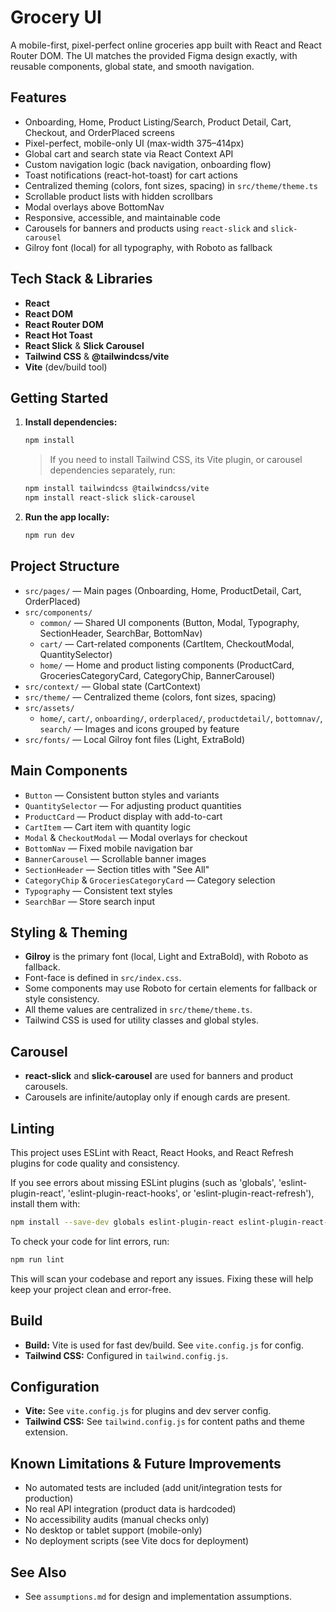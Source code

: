 #  Grocery UI

A mobile-first, pixel-perfect online groceries app built with React and React Router DOM. The UI matches the provided Figma design exactly, with reusable components, global state, and smooth navigation.

## Features
- Onboarding, Home, Product Listing/Search, Product Detail, Cart, Checkout, and OrderPlaced screens
- Pixel-perfect, mobile-only UI (max-width 375–414px)
- Global cart and search state via React Context API
- Custom navigation logic (back navigation, onboarding flow)
- Toast notifications (react-hot-toast) for cart actions
- Centralized theming (colors, font sizes, spacing) in `src/theme/theme.ts`
- Scrollable product lists with hidden scrollbars
- Modal overlays above BottomNav
- Responsive, accessible, and maintainable code
- Carousels for banners and products using `react-slick` and `slick-carousel`
- Gilroy font (local) for all typography, with Roboto as fallback

## Tech Stack & Libraries
- **React**
- **React DOM**
- **React Router DOM**
- **React Hot Toast**
- **React Slick** & **Slick Carousel**
- **Tailwind CSS** & **@tailwindcss/vite**
- **Vite** (dev/build tool)

## Getting Started
1. **Install dependencies:**
   ```bash
   npm install
   ```
   > If you need to install Tailwind CSS, its Vite plugin, or carousel dependencies separately, run:
   ```bash
   npm install tailwindcss @tailwindcss/vite
   npm install react-slick slick-carousel
   ```
2. **Run the app locally:**
   ```bash
   npm run dev
   ```

## Project Structure
- `src/pages/` — Main pages (Onboarding, Home, ProductDetail, Cart, OrderPlaced)
- `src/components/`
  - `common/` — Shared UI components (Button, Modal, Typography, SectionHeader, SearchBar, BottomNav)
  - `cart/` — Cart-related components (CartItem, CheckoutModal, QuantitySelector)
  - `home/` — Home and product listing components (ProductCard, GroceriesCategoryCard, CategoryChip, BannerCarousel)
- `src/context/` — Global state (CartContext)
- `src/theme/` — Centralized theme (colors, font sizes, spacing)
- `src/assets/`
  - `home/`, `cart/`, `onboarding/`, `orderplaced/`, `productdetail/`, `bottomnav/`, `search/` — Images and icons grouped by feature
- `src/fonts/` — Local Gilroy font files (Light, ExtraBold)

## Main Components
- `Button` — Consistent button styles and variants
- `QuantitySelector` — For adjusting product quantities
- `ProductCard` — Product display with add-to-cart
- `CartItem` — Cart item with quantity logic
- `Modal` & `CheckoutModal` — Modal overlays for checkout
- `BottomNav` — Fixed mobile navigation bar
- `BannerCarousel` — Scrollable banner images
- `SectionHeader` — Section titles with "See All"
- `CategoryChip` & `GroceriesCategoryCard` — Category selection
- `Typography` — Consistent text styles
- `SearchBar` — Store search input

## Styling & Theming
- **Gilroy** is the primary font (local, Light and ExtraBold), with Roboto as fallback.
- Font-face is defined in `src/index.css`.
- Some components may use Roboto for certain elements for fallback or style consistency.
- All theme values are centralized in `src/theme/theme.ts`.
- Tailwind CSS is used for utility classes and global styles.

## Carousel
- **react-slick** and **slick-carousel** are used for banners and product carousels.
- Carousels are infinite/autoplay only if enough cards are present.

## Linting

This project uses ESLint with React, React Hooks, and React Refresh plugins for code quality and consistency.

If you see errors about missing ESLint plugins (such as 'globals', 'eslint-plugin-react', 'eslint-plugin-react-hooks', or 'eslint-plugin-react-refresh'), install them with:

```bash
npm install --save-dev globals eslint-plugin-react eslint-plugin-react-hooks eslint-plugin-react-refresh
```

To check your code for lint errors, run:

```bash
npm run lint
```

This will scan your codebase and report any issues. Fixing these will help keep your project clean and error-free.

## Build
- **Build:** Vite is used for fast dev/build. See `vite.config.js` for config.
- **Tailwind CSS:** Configured in `tailwind.config.js`.

## Configuration
- **Vite:** See `vite.config.js` for plugins and dev server config.
- **Tailwind CSS:** See `tailwind.config.js` for content paths and theme extension.

## Known Limitations & Future Improvements
- No automated tests are included (add unit/integration tests for production)
- No real API integration (product data is hardcoded)
- No accessibility audits (manual checks only)
- No desktop or tablet support (mobile-only)
- No deployment scripts (see Vite docs for deployment)

## See Also
- See `assumptions.md` for design and implementation assumptions.
